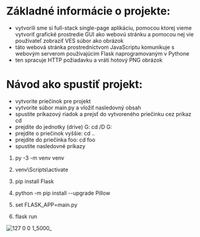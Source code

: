 # Základné informácie o projekte:
- vytvorili sme si full-stack single-page aplikáciu, pomocou ktorej vieme vytvoriť grafické prostredie GUI ako webovú stránku a pomocou nej vie používateľ zobraziť VES súbor ako obrázok
- táto webová stránka prostredníctvom JavaScriptu komunikuje s webovým serverom používajúcim Flask naprogramovaným v Pythone
- ten spracuje HTTP požiadavku a vráti hotový PNG obrázok
# Návod ako spustiť projekt:
- vytvorite priečinok pre projekt
- vytvorite súbor main.py a vložiť nasledovný obsah
- spustite príkazový riadok a prejsť do vytvoreného priečinku cez príkaz cd
- prejdite do jednotky (drive) G: cd /D G:
- prejdite o priečinok vyššie: cd ..
- prejdite do priečinka foo: cd foo
- spustite nasledovné príkazy

 1. py -3 -m venv venv
 2. venv\Scripts\activate
 3. pip install Flask
 4. python -m pip install --upgrade Pillow

5. set FLASK_APP=main.py
 6. flask run


![127 0 0 1_5000_](https://user-images.githubusercontent.com/80895765/115831272-aa178700-a411-11eb-9775-02b1be3d8514.png)
